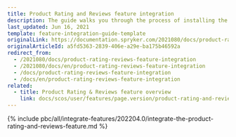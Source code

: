 ```yaml
---
title: Product Rating and Reviews feature integration
description: The guide walks you through the process of installing the Product Reviews feature in your project.
last_updated: Jun 16, 2021
template: feature-integration-guide-template
originalLink: https://documentation.spryker.com/2021080/docs/product-rating-reviews-feature-integration
originalArticleId: a5fd5363-2839-406e-a29e-ba175b46592a
redirect_from:
  - /2021080/docs/product-rating-reviews-feature-integration
  - /2021080/docs/en/product-rating-reviews-feature-integration
  - /docs/product-rating-reviews-feature-integration
  - /docs/en/product-rating-reviews-feature-integration
related:
  - title: Product Rating & Reviews feature overview
    link: docs/scos/user/features/page.version/product-rating-and-reviews-feature-overview.html
---
```

{% include pbc/all/integrate-features/202204.0/integrate-the-product-rating-and-reviews-feature.md %} <!-- To edit, see /_includes/pbc/all/integrate-features/202204.0/integrate-the-product-rating-and-reviews-feature.md -->
